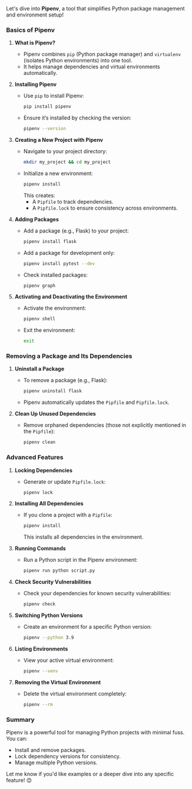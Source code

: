Let's dive into **Pipenv**, a tool that simplifies Python package management and environment setup!

### Basics of Pipenv

1. **What is Pipenv?**
    - Pipenv combines `pip` (Python package manager) and `virtualenv` (isolates Python environments) into one tool.
    - It helps manage dependencies and virtual environments automatically.

2. **Installing Pipenv**
    - Use `pip` to install Pipenv:
      ```bash
      pip install pipenv
      ```
    - Ensure it’s installed by checking the version:
      ```bash
      pipenv --version
      ```

3. **Creating a New Project with Pipenv**
    - Navigate to your project directory:
      ```bash
      mkdir my_project && cd my_project
      ```
    - Initialize a new environment:
      ```bash
      pipenv install
      ```
      This creates:
        - A `Pipfile` to track dependencies.
        - A `Pipfile.lock` to ensure consistency across environments.

4. **Adding Packages**
    - Add a package (e.g., Flask) to your project:
      ```bash
      pipenv install flask
      ```
    - Add a package for development only:
      ```bash
      pipenv install pytest --dev
      ```
    - Check installed packages:
      ```bash
      pipenv graph
      ```

5. **Activating and Deactivating the Environment**
    - Activate the environment:
      ```bash
      pipenv shell
      ```
    - Exit the environment:
      ```bash
      exit
      ```

### Removing a Package and Its Dependencies

1. **Uninstall a Package**
    - To remove a package (e.g., Flask):
      ```bash
      pipenv uninstall flask
      ```
    - Pipenv automatically updates the `Pipfile` and `Pipfile.lock`.

2. **Clean Up Unused Dependencies**
    - Remove orphaned dependencies (those not explicitly mentioned in the `Pipfile`):
      ```bash
      pipenv clean
      ```

### Advanced Features

1. **Locking Dependencies**
    - Generate or update `Pipfile.lock`:
      ```bash
      pipenv lock
      ```

2. **Installing All Dependencies**
    - If you clone a project with a `Pipfile`:
      ```bash
      pipenv install
      ```
      This installs all dependencies in the environment.

3. **Running Commands**
    - Run a Python script in the Pipenv environment:
      ```bash
      pipenv run python script.py
      ```

4. **Check Security Vulnerabilities**
    - Check your dependencies for known security vulnerabilities:
      ```bash
      pipenv check
      ```

5. **Switching Python Versions**
    - Create an environment for a specific Python version:
      ```bash
      pipenv --python 3.9
      ```

6. **Listing Environments**
    - View your active virtual environment:
      ```bash
      pipenv --venv
      ```

7. **Removing the Virtual Environment**
    - Delete the virtual environment completely:
      ```bash
      pipenv --rm
      ```

### Summary

Pipenv is a powerful tool for managing Python projects with minimal fuss. You can:

- Install and remove packages.
- Lock dependency versions for consistency.
- Manage multiple Python versions.

Let me know if you'd like examples or a deeper dive into any specific feature! 😊